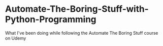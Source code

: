 # Automate-The-Boring-Stuff-with-Python-Programming
What I've been doing while following the Automate The Boring Stuff course on Udemy
